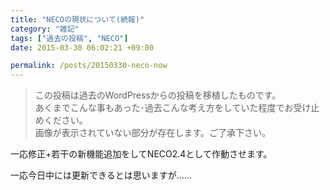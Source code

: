 ```yaml
---
title: "NECOの現状について(続報)"
category: "雑記"
tags: ["過去の投稿", "NECO"]
date: 2015-03-30 06:02:21 +09:00

permalink: /posts/20150330-neco-now
---
```


> この投稿は過去のWordPressからの投稿を移植したものです。  
> あくまでこんな事もあった･過去こんな考え方をしていた程度でお受け止めください。  
> 画像が表示されていない部分が存在します。ご了承下さい。

一応修正+若干の新機能追加をしてNECO2.4として作動させます。

一応今日中には更新できるとは思いますが&#8230;&#8230;

&nbsp;
